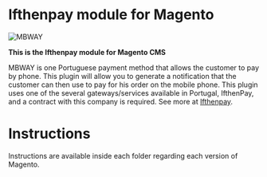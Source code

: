 Ifthenpay module for Magento
==============
![MBWAY](https://ifthenpay.com/img/mbway.png)

**This is the Ifthenpay module for Magento CMS**

MBWAY is one Portuguese payment method that allows the customer to pay by phone.
This plugin will allow you to generate a notification that the customer can then use to pay for his order on the mobile phone. This plugin uses one of the several gateways/services available in Portugal, IfthenPay, and a contract with this company is required. See more at [Ifthenpay](https://ifthenpay.com).

# Instructions

Instructions are available inside each folder regarding each version of Magento.

